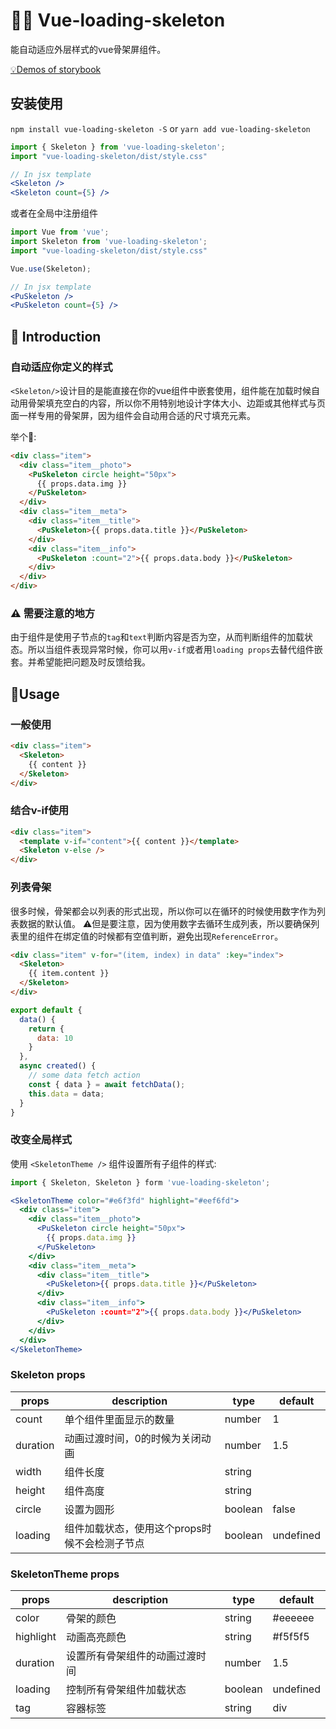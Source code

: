 # 💅🏻 Vue-loading-skeleton

能自动适应外层样式的vue骨架屏组件。

[💡Demos of storybook](https://kitwon.github.io/vue-loading-skeleton/)

## 安装使用
`npm install vue-loading-skeleton -S`
or
`yarn add vue-loading-skeleton`

```jsx
import { Skeleton } from 'vue-loading-skeleton';
import "vue-loading-skeleton/dist/style.css"

// In jsx template
<Skeleton />
<Skeleton count={5} />
```

或者在全局中注册组件

```jsx
import Vue from 'vue';
import Skeleton from 'vue-loading-skeleton';
import "vue-loading-skeleton/dist/style.css"

Vue.use(Skeleton);

// In jsx template
<PuSkeleton />
<PuSkeleton count={5} />
```

## 🌈 Introduction

### 自动适应你定义的样式
`<Skeleton/>`设计目的是能直接在你的vue组件中嵌套使用，组件能在加载时候自动用骨架填充空白的内容，所以你不用特别地设计字体大小、边距或其他样式与页面一样专用的骨架屏，因为组件会自动用合适的尺寸填充元素。

举个🌰:
```html
<div class="item">
  <div class="item__photo">
    <PuSkeleton circle height="50px">
      {{ props.data.img }}
    </PuSkeleton>
  </div>
  <div class="item__meta">
    <div class="item__title">
      <PuSkeleton>{{ props.data.title }}</PuSkeleton>
    </div>
    <div class="item__info">
      <PuSkeleton :count="2">{{ props.data.body }}</PuSkeleton>
    </div>
  </div>
</div>
```

### ⚠️ 需要注意的地方
由于组件是使用子节点的`tag`和`text`判断内容是否为空，从而判断组件的加载状态。所以当组件表现异常时候，你可以用`v-if`或者用`loading props`去替代组件嵌套。并希望能把问题及时反馈给我。

## 📔Usage

### 一般使用
```html
<div class="item">
  <Skeleton>
    {{ content }}
  </Skeleton>
</div>
```

### 结合v-if使用
```html
<div class="item">
  <template v-if="content">{{ content }}</template>
  <Skeleton v-else />
</div>
```

### 列表骨架
很多时候，骨架都会以列表的形式出现，所以你可以在循环的时候使用数字作为列表数据的默认值。
️⚠️但是要注意，因为使用数字去循环生成列表，所以要确保列表里的组件在绑定值的时候都有空值判断，避免出现`ReferenceError`。

```html
<div class="item" v-for="(item, index) in data" :key="index">
  <Skeleton>
    {{ item.content }}
  </Skeleton>
</div>
```

```javascript
export default {
  data() {
    return {
      data: 10
    }
  },
  async created() {
    // some data fetch action
    const { data } = await fetchData();
    this.data = data;
  }
}
```

### 改变全局样式
使用 `<SkeletonTheme />` 组件设置所有子组件的样式:

```jsx
import { Skeleton, Skeleton } form 'vue-loading-skeleton';

<SkeletonTheme color="#e6f3fd" highlight="#eef6fd">
  <div class="item">
    <div class="item__photo">
      <PuSkeleton circle height="50px">
        {{ props.data.img }}
      </PuSkeleton>
    </div>
    <div class="item__meta">
      <div class="item__title">
        <PuSkeleton>{{ props.data.title }}</PuSkeleton>
      </div>
      <div class="item__info">
        <PuSkeleton :count="2">{{ props.data.body }}</PuSkeleton>
      </div>
    </div>
  </div>
</SkeletonTheme>
```

### Skeleton props
| props    | description                                   | type    | default   |
| -------- | --------------------------------------------- | ------- | --------- |
| count    | 单个组件里面显示的数量                        | number  | 1         |
| duration | 动画过渡时间，0的时候为关闭动画               | number  | 1.5       |
| width    | 组件长度                                      | string  |           |
| height   | 组件高度                                      | string  |           |
| circle   | 设置为圆形                                    | boolean | false     |
| loading  | 组件加载状态，使用这个props时候不会检测子节点 | boolean | undefined |

### SkeletonTheme props
| props     | description                    | type    | default   |
| --------- | ------------------------------ | ------- | --------- |
| color     | 骨架的颜色                     | string  | #eeeeee   |
| highlight | 动画高亮颜色                   | string  | #f5f5f5   |
| duration  | 设置所有骨架组件的动画过渡时间 | number  | 1.5       |
| loading   | 控制所有骨架组件加载状态       | boolean | undefined |
| tag       | 容器标签                       | string  | div       |

